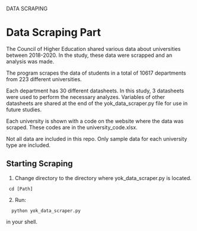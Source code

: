 DATA SCRAPING
# Data Scraping Part
The Council of Higher Education shared various data about universities between 2018-2020. In the study, these data were scrapped and an analysis was made.

The program scrapes the data of students in a total of 10617 departments from 223 different universities.

Each department has 30 different datasheets. In this study, 3 datasheets were used to perform the necessary analyzes. Variables of other datasheets are shared at the end of the yok_data_scraper.py file for use in future studies.

Each university is shown with a code on the website where the data was scraped. These codes are in the university_code.xlsx.

Not all data are included in this repo. Only sample data for each university type are included.

## Starting Scraping

1. Change directory to the directory where yok_data_scraper.py is located.


  ```pyfunctiontypecomment
   cd [Path]
   ```

2. Run:

 ```pyfunctiontypecomment
   python yok_data_scraper.py
   ```
   in your shell.
